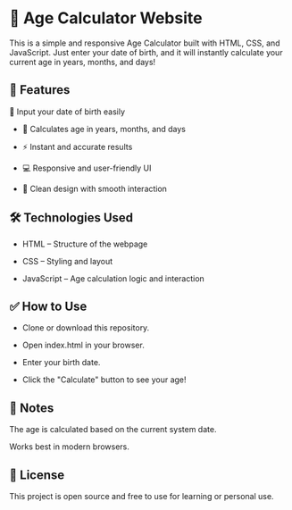 # 🎂 Age Calculator Website
This is a simple and responsive Age Calculator built with HTML, CSS, and JavaScript. Just enter your date of birth, and it will instantly calculate your current age in years, months, and days!

## 🚀 Features
📅 Input your date of birth easily

- 🧮 Calculates age in years, months, and days

- ⚡ Instant and accurate results

- 💻 Responsive and user-friendly UI

- 🎨 Clean design with smooth interaction

## 🛠️ Technologies Used
- HTML – Structure of the webpage

- CSS – Styling and layout

- JavaScript – Age calculation logic and interaction

## ✅ How to Use
- Clone or download this repository.

- Open index.html in your browser.

- Enter your birth date.

- Click the "Calculate" button to see your age!

## 📌 Notes
The age is calculated based on the current system date.

Works best in modern browsers.

## 📄 License
This project is open source and free to use for learning or personal use.

